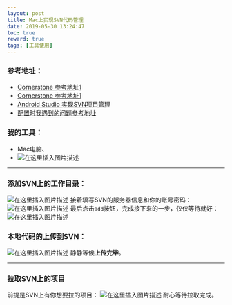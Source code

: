 ```yaml
---
layout: post
title: Mac上实现SVN代码管理
date: 2019-05-30 13:24:47
toc: true
reward: true
tags: [工具使用]
---
```

### 参考地址：
* [Cornerstone 参考地址1](https://www.jianshu.com/p/99145ee591c8)
* [Cornerstone 参考地址1](https://blog.csdn.net/dangbai01_/article/details/79413692)
* [Android Studio 实现SVN项目管理](https://blog.csdn.net/heisejiuhuche/article/details/47394407)
* [配置时我遇到的问题参考地址](https://blog.csdn.net/zf18234031156/article/details/88895122)
  <!--more-->
### 我的工具：
* Mac电脑、
* ![在这里插入图片描述](https://img-blog.csdnimg.cn/20190529164521582.png?x-oss-process=image/watermark,type_ZmFuZ3poZW5naGVpdGk,shadow_10,text_aHR0cHM6Ly9ibG9nLmNzZG4ubmV0L01hcmtfQ0hZTA==,size_16,color_FFFFFF,t_70)
***

### 添加SVN上的工作目录：
![在这里插入图片描述](https://img-blog.csdnimg.cn/20190529164803263.png)
接着填写SVN的服务器信息和你的账号密码：
![在这里插入图片描述](https://img-blog.csdnimg.cn/20190529164954758.png?x-oss-process=image/watermark,type_ZmFuZ3poZW5naGVpdGk,shadow_10,text_aHR0cHM6Ly9ibG9nLmNzZG4ubmV0L01hcmtfQ0hZTA==,size_16,color_FFFFFF,t_70)
最后点击`add`按钮，完成接下来的一步，仅仅等待就好：
![在这里插入图片描述](https://img-blog.csdnimg.cn/2019052916554583.png?x-oss-process=image/watermark,type_ZmFuZ3poZW5naGVpdGk,shadow_10,text_aHR0cHM6Ly9ibG9nLmNzZG4ubmV0L01hcmtfQ0hZTA==,size_16,color_FFFFFF,t_70)
### 本地代码的上传到SVN：
![在这里插入图片描述](https://img-blog.csdnimg.cn/20190529165634203.png?x-oss-process=image/watermark,type_ZmFuZ3poZW5naGVpdGk,shadow_10,text_aHR0cHM6Ly9ibG9nLmNzZG4ubmV0L01hcmtfQ0hZTA==,size_16,color_FFFFFF,t_70)
静静等候**上传完毕**。
***
### 拉取SVN上的项目
前提是SVN上有你想要拉的项目：
![在这里插入图片描述](https://img-blog.csdnimg.cn/20190529170253362.png?x-oss-process=image/watermark,type_ZmFuZ3poZW5naGVpdGk,shadow_10,text_aHR0cHM6Ly9ibG9nLmNzZG4ubmV0L01hcmtfQ0hZTA==,size_16,color_FFFFFF,t_70)
耐心等待拉取完成。